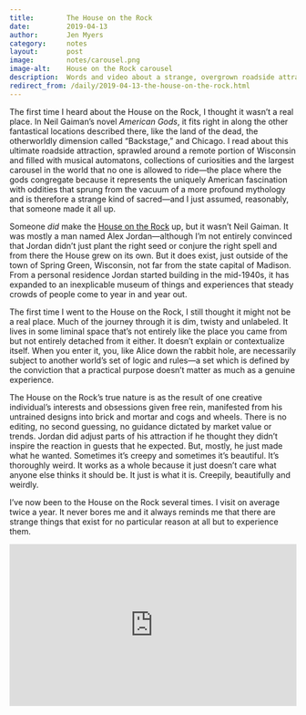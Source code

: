```yaml
---
title:        The House on the Rock
date:         2019-04-13
author:       Jen Myers
category:     notes
layout:       post
image:        notes/carousel.png
image-alt:    House on the Rock carousel
description:  Words and video about a strange, overgrown roadside attraction.
redirect_from: /daily/2019-04-13-the-house-on-the-rock.html
---
```


The first time I heard about the House on the Rock, I thought it wasn’t a real place. In Neil Gaiman’s novel _American Gods_, it fits right in along the other fantastical locations described there, like the land of the dead, the otherworldly dimension called “Backstage,” and Chicago. I read about this ultimate roadside attraction, sprawled around a remote portion of Wisconsin and filled with musical automatons, collections of curiosities and the largest carousel in the world that no one is allowed to ride—the place where the gods congregate because it represents the uniquely American fascination with oddities that sprung from the vacuum of a more profound mythology and is therefore a strange kind of sacred—and I just assumed, reasonably, that someone made it all up.

<!-- more -->

Someone _did_ make the [House on the Rock](https://www.thehouseontherock.com/) up, but it wasn’t Neil Gaiman. It was mostly a man named Alex Jordan—although I’m not entirely convinced that Jordan didn’t just plant the right seed or conjure the right spell and from there the House grew on its own. But it does exist, just outside of the town of Spring Green, Wisconsin, not far from the state capital of Madison. From a personal residence Jordan started building in the mid-1940s, it has expanded to an inexplicable museum of things and experiences that steady crowds of people come to year in and year out.

The first time I went to the House on the Rock, I still thought it might not be a real place. Much of the journey through it is dim, twisty and unlabeled. It lives in some liminal space that’s not entirely like the place you came from but not entirely detached from it either. It doesn’t explain or contextualize itself. When you enter it, you, like Alice down the rabbit hole, are necessarily subject to another world’s set of logic and rules—a set which is defined by the conviction that a practical purpose doesn’t matter as much as a genuine experience.

The House on the Rock’s true nature is as the result of one creative individual’s interests and obsessions given free rein, manifested from his untrained designs into brick and mortar and cogs and wheels. There is no editing, no second guessing, no guidance dictated by market value or trends. Jordan did adjust parts of his attraction if he thought they didn’t inspire the reaction in guests that he expected. But, mostly, he just made what he wanted. Sometimes it’s creepy and sometimes it’s beautiful. It’s thoroughly weird. It works as a whole because it just doesn’t care what anyone else thinks it should be. It just is what it is. Creepily, beautifully and weirdly.

I’ve now been to the House on the Rock several times. I visit on average twice a year. It never bores me and it always reminds me that there are strange things that exist for no particular reason at all but to experience them.

<div style="padding:56.25% 0 0 0;position:relative;"><iframe src="https://player.vimeo.com/video/330133169" style="position:absolute;top:0;left:0;width:100%;height:100%;" frameborder="0" allow="autoplay; fullscreen" allowfullscreen></iframe></div><script src="https://player.vimeo.com/api/player.js"></script>
